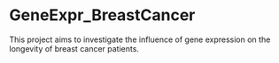 # GeneExpr_BreastCancer

This project aims to investigate the influence of gene expression on the longevity of breast cancer patients.